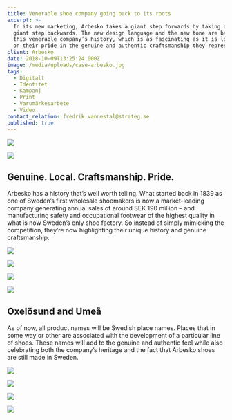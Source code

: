 ```yaml
---
title: Venerable shoe company going back to its roots
excerpt: >-
  In its new marketing, Arbesko takes a giant step forwards by taking an equally
  giant step backwards. The new design language and the new tone are based on
  this venerable company’s history, which is as fascinating as it is long. And
  on their pride in the genuine and authentic craftsmanship they represent.
client: Arbesko
date: 2018-10-09T13:25:24.000Z
image: /media/uploads/case-arbesko.jpg
tags:
  - Digitalt
  - Identitet
  - Kampanj
  - Print
  - Varumärkesarbete
  - Video
contact_relation: fredrik.vannestal@strateg.se
published: true
---
```

<Column md="6">
  <Box
    title="Shoemaker since 1839"
    content="Since April 2017, Arbesko is a part of the holding company Bergman & Beving. In conjunction with this, they wanted to rethink their approach to all communications. Strateg created a concept that is exemplified by their new payoff: Shoemaker since 1839."
  />
</Column>

<Column md="6">

![](/media/uploads/case-arbesko-logo.png)

</Column>

![](/media/uploads/case-arbesko-0.jpg)

## Genuine. Local. Craftsmanship. Pride.

Arbesko has a history that’s well worth telling. What started back in 1839 as one of Sweden’s first wholesale shoemakers is now a market-leading company generating annual sales of around SEK 190 million – and manufacturing safety and occupational footwear of the highest quality in what is now Sweden’s only shoe factory. So instead of simply mimicking the competition, they’re now highlighting their unique history and genuine craftsmanship.

<Column md="6">

![](/media/uploads/case-arbesko-typography-1.jpg)

</Column>

<Column md="6">

![](/media/uploads/case-arbesko-typography-2.jpg)

</Column>

<Column md="6">

![](/media/uploads/case-arbesko-1.jpg)

</Column>

<Column md="6">

![](/media/uploads/case-arbesko-2.jpg)

</Column>

## Oxelösund and Umeå

As of now, all product names will be Swedish place names. Places that in some way or other are associated with the development of a particular line of shoes. These names will add to the genuine and authentic feel while also celebrating both the company’s heritage and the fact that Arbesko shoes are still made in Sweden.

![](/media/uploads/case-arbesko-4.jpg)

![](/media/uploads/case-arbesko-3.jpg)

![](/media/uploads/case-arbesko-6.jpg)

![](/media/uploads/case-arbesko-5.jpg)
